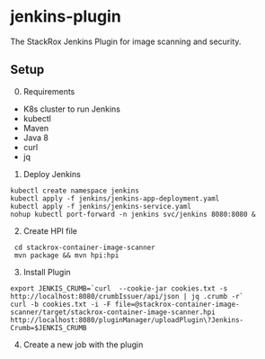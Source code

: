# jenkins-plugin

The StackRox Jenkins Plugin for image scanning and security.

## Setup

0. Requirements

- K8s cluster to run Jenkins
- kubectl
- Maven
- Java 8
- curl
- jq

1. Deploy Jenkins

```
kubectl create namespace jenkins
kubectl apply -f jenkins/jenkins-app-deployment.yaml
kubectl apply -f jenkins/jenkins-service.yaml
nohup kubectl port-forward -n jenkins svc/jenkins 8080:8080 &
```

2. Create HPI file

```
 cd stackrox-container-image-scanner
 mvn package && mvn hpi:hpi
```

3. Install Plugin

```
export JENKIS_CRUMB=`curl  --cookie-jar cookies.txt -s http://localhost:8080/crumbIssuer/api/json | jq .crumb -r`
curl -b cookies.txt -i -F file=@stackrox-container-image-scanner/target/stackrox-container-image-scanner.hpi http://localhost:8080/pluginManager/uploadPlugin\?Jenkins-Crumb=$JENKIS_CRUMB
```

4. Create a new job with the plugin